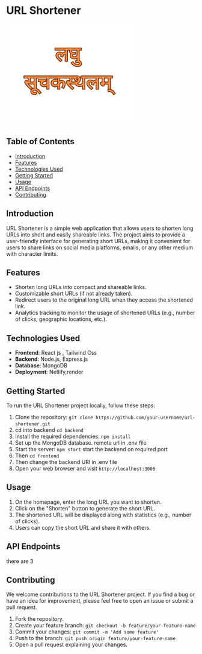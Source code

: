 # URL Shortener 
![URL Shortener Logo](./frontend//src/assets/logo.png)

## Table of Contents

- [Introduction](#introduction)
- [Features](#features)
- [Technologies Used](#technologies-used)
- [Getting Started](#getting-started)
- [Usage](#usage)
- [API Endpoints](#api-endpoints)
- [Contributing](#contributing)

## Introduction

URL Shortener is a simple web application that allows users to shorten long URLs into short and easily shareable links. The project aims to provide a user-friendly interface for generating short URLs, making it convenient for users to share links on social media platforms, emails, or any other medium with character limits.

## Features

- Shorten long URLs into compact and shareable links.
- Customizable short URLs (if not already taken).
- Redirect users to the original long URL when they access the shortened link.
- Analytics tracking to monitor the usage of shortened URLs (e.g., number of clicks, geographic locations, etc.).

## Technologies Used

- **Frontend**: React js , Tailwind Css
- **Backend**: Node.js, Express.js
- **Database**: MongoDB
- **Deployment**: Netlify,render

## Getting Started

To run the URL Shortener project locally, follow these steps:

1. Clone the repository: `git clone https://github.com/your-username/url-shortener.git`
2. cd into backend `cd backend`
3. Install the required dependencies: `npm install`
4. Set up the MongoDB database. remote url in .env file
5. Start the server: `npm start` start the backend on required port
6. Then `cd frontend`
7. Then change the backend URl in .env file
8. Open your web browser and visit `http://localhost:3000`

## Usage

1. On the homepage, enter the long URL you want to shorten.
2. Click on the "Shorten" button to generate the short URL.
3. The shortened URL will be displayed along with statistics (e.g., number of clicks).
4. Users can copy the short URL and share it with others.

## API Endpoints

there are 3

## Contributing

We welcome contributions to the URL Shortener project. If you find a bug or have an idea for improvement, please feel free to open an issue or submit a pull request.

1. Fork the repository.
2. Create your feature branch: `git checkout -b feature/your-feature-name`
3. Commit your changes: `git commit -m 'Add some feature'`
4. Push to the branch: `git push origin feature/your-feature-name`
5. Open a pull request explaining your changes.


